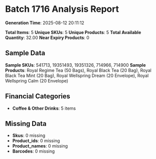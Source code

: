 # Batch 1716 Analysis Report

**Generation Time**: 2025-08-12 20:11:12

**Total Items**: 5
**Unique SKUs**: 5
**Unique Products**: 5
**Total Available Quantity**: 32.00
**Near Expiry Products**: 0

## Sample Data
**Sample SKUs**: 541713, 19351493, 19351326, 714966, 714900
**Sample Products**: Royal Regime Tea (50 Bags), Royal Black Tea (20 Bag), Royal Black Tea Mint (20 Bag), Royal Wellspring Dream (20 Envelope), Royal Wellspring Calm (20 Envelope)

## Financial Categories
- **Coffee & Other Drinks**: 5 items

## Missing Data
- **Skus**: 0 missing
- **Product_ids**: 0 missing
- **Product_names**: 0 missing
- **Barcodes**: 0 missing
